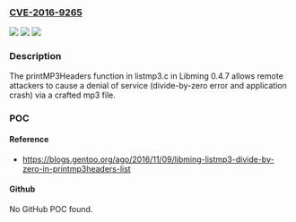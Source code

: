 ### [CVE-2016-9265](https://cve.mitre.org/cgi-bin/cvename.cgi?name=CVE-2016-9265)
![](https://img.shields.io/static/v1?label=Product&message=n%2Fa&color=blue)
![](https://img.shields.io/static/v1?label=Version&message=n%2Fa&color=blue)
![](https://img.shields.io/static/v1?label=Vulnerability&message=n%2Fa&color=brighgreen)

### Description

The printMP3Headers function in listmp3.c in Libming 0.4.7 allows remote attackers to cause a denial of service (divide-by-zero error and application crash) via a crafted mp3 file.

### POC

#### Reference
- https://blogs.gentoo.org/ago/2016/11/09/libming-listmp3-divide-by-zero-in-printmp3headers-list

#### Github
No GitHub POC found.

